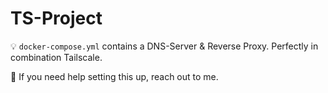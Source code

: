 # TS-Project

💡 `docker-compose.yml` contains a DNS-Server & Reverse Proxy. Perfectly in combination Tailscale.

📣 If you need help setting this up, reach out to me.
